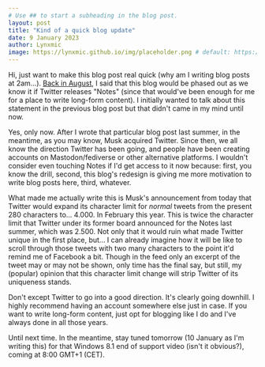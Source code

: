 ```yaml
---
# Use ## to start a subheading in the blog post.
layout: post
title: "Kind of a quick blog update"
date: 9 January 2023
author: Lynxmic
image: https://lynxmic.github.io/img/placeholder.png # default: https://lynxmic.github.io/img/placeholder.png
---
```

Hi, just want to make this blog post real quick (why am I writing blog posts at 2am...). [Back in August][1], I said that this blog would be phased out as we know it if Twitter releases "Notes" (since that would've been enough for me for a place to write long-form content). I initially wanted to talk about this statement in the previous blog post but that didn't came in my mind until now.

Yes, only now. After I wrote that particular blog post last summer, in the meantime, as you may know, Musk acquired Twitter. Since then, we all know the direction Twitter has been going, and people have been creating accounts on Mastodon/fediverse or other alternative platforms. I wouldn't consider even touching Notes if I'd get access to it now because: first, you know the drill, second, this blog's redesign is giving me more motivation to write blog posts here, third, whatever.

What made me actually write this is Musk's announcement from today that Twitter would expand its character limit for *normal* tweets from the present 280 characters to... 4.000. In February this year. This is twice the character limit that Twitter under its former board announced for the Notes last summer, which was 2.500. Not only that it would ruin what made Twitter unique in the first place, but... I can already imagine how it will be like to scroll through those tweets with two many characters to the point it'd remind me of Facebook a bit. Though in the feed only an excerpt of the tweet may or may not be shown, only time has the final say, but still, my (popular) opinion that this character limit change will strip Twitter of its uniqueness stands.

Don't except Twitter to go into a good direction. It's clearly going downhill. I highly recommend having an account somewhere else just in case. If you want to write long-form content, just opt for blogging like I do and I've always done in all those years.

Until next time. In the meantime, stay tuned tomorrow (10 January as I'm writing this) for that Windows 8.1 end of support video (isn't it obvious?), coming at 8:00 GMT+1 (CET).

[1]: https://lynxmic.github.io/2022/08/06/the-future-of-the-blog.html